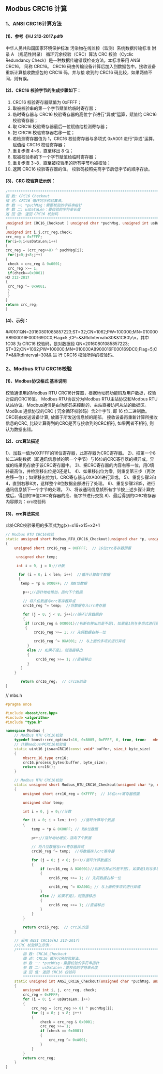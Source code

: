 ## Modbus CRC16 计算

###  1、ANSI CRC16计算方法
#### (1)、参考《HJ 212-2017.pdf》
中华人民共和国国家环境保护标准  污染物在线监控（监测）系统数据传输标准
附 录 A 
（规范性附录） 
循环冗余校验（CRC）算法 
CRC 校验（Cyclic Redundancy Check）是一种数据传输错误检查方法。本标准采用 ANSI CRC16，
简称 CRC16。 
CRC16 码由传输设备计算后加入到数据包中。接收设备重新计算接收数据包的 CRC16 码，并与接
收到的 CRC16 码比较，如果两值不同，则有误。 

#### (2)、CRC16 校验字节的生成步骤如下： 
1) CRC16 校验寄存器赋值为 0xFFFF； 
2) 取被校验串的第一个字节赋值给临时寄存器； 
3) 临时寄存器与 CRC16 校验寄存器的高位字节进行“异或”运算，赋值给 CRC16 校验寄存器； 
4) 取 CRC16 校验寄存器最后一位赋值给检测寄存器； 
5) 把 CRC16 校验寄存器右移一位； 
6) 若检测寄存器值为 1，CRC16 校验寄存器与多项式 0xA001 进行“异或”运算，赋值给 CRC16
校验寄存器； 
7) 重复步骤 4~6，直至移出 8 位； 
8) 取被校验串的下一个字节赋值给临时寄存器； 
9) 重复步骤 3~8，直至被校验串的所有字节均被校验； 
10) 返回 CRC16 校验寄存器的值。 
校验码按照先高字节后低字节的顺序存放。

#### (3)、CRC 校验算法示例：
```cpp
/**************************************************************************************** 
函 数: CRC16_Checkout 
描 述: CRC16 循环冗余校验算法。
参 数 一: *puchMsg：需要校验的字符串指针
参 数 二: usDataLen：要校验的字符串长度
返 回 值: 返回 CRC16 校验码
****************************************************************************************/ 
unsigned int CRC16_Checkout ( unsigned char *puchMsg, unsigned int usDataLen ) 
{ 
unsigned int i,j,crc_reg,check; 
crc_reg = 0xFFFF; 
for(i=0;i<usDataLen;i++) 
{ 
crc_reg = (crc_reg>>8) ^ puchMsg[i]; 
 for(j=0;j<8;j++) 
{ 
 check = crc_reg & 0x0001; 
 crc_reg >>= 1; 
 if(check==0x0001) 
HJ 212-2017 
{ 
 crc_reg ^= 0xA001; 
 } 
 } 
} 
return crc_reg; 
} 
```

#### (4)、示例：
##0101QN=20160801085857223;ST=32;CN=1062;PW=100000;MN=010000A8900016F000169DC0;Flag=5
;CP=&&RtdInterval=30&&1C80\r\n，其中 1C08 为 CRC16 校验码，是对数据段 QN=20160801085857223; 
ST=32;CN=1062;PW=100000;MN=010000A8900016F000169DC0;Flag=5;CP=&&RtdInterval=30&& 进 行
CRC16 校验所得的校验码。

### 2、Modbus RTU CRC16校验
#### (1)、Modbus协议格式 基本说明
校验通讯用的Modbus RTU CRC16计算器，根据地址码功能码及用户数据，校验对应的CRC16值。
Modbus RTU协议分为Modbus RTU主站协议和Modbus RTU从站协议。Modbus通信是由功能码来控制的，主站直接访问从站的数据区。
ModBus 通信协议的CRC ( 冗余循环校验码）含2个字节, 即 16 位二进制数。CRC码由发送设备计算, 放置于所发送信息帧的尾部。
接收设备再重新计算所接收信息的CRC, 比较计算得到的CRC是否与接收到的CRC相符, 如果两者不相符, 则认为数据出错。

#### (2)、crc算法描述
1)、加载一值为0XFFFF的16位寄存器，此寄存器为CRC寄存器。
2)、把第一个8位二进制数据（即通讯信息帧的第一个字节）与16位的CRC寄存器的相异或，异或的结果仍存放于该CRC寄存器中。
3)、把CRC寄存器的内容右移一位，用0填补最高位，并检测移出位是0还是1。
4)、如果移出位为零，则重复第三步（再次右移一位）；如果移出位为1，CRC寄存器与0XA001进行异或。
5)、重复步骤3和4，直到右移8次，这样整个8位数据全部进行了处理。
6)、重复步骤2和5，进行通讯信息帧下一个字节的处理。
7)、将该通讯信息帧所有字节按上述步骤计算完成后，得到的16位CRC寄存器的高、低字节进行交换
8)、最后得到的CRC寄存器内容即为：crc校验码

#### (3)、crc算法实现
此处CRC校验采用的多项式为g(x)=x16+x15+x2+1
```cpp
// Modbus RTU CRC16校验
static unsigned short Modbus_RTU_CRC16_Checkout(unsigned char *p, unsigned int len)
{
    unsigned short crc16_reg = 0XFFFF;  // 16位crc寄存器预置

     unsigned char temp;

     int i = 0, j = 0;//计数

      for (i = 0; i < len; i++)  //循环计算每个数据
      {
	   temp = *p & 0X00FF; // 取8位数据

	    p++;//指针地址增加，指向下个数据

	    // 将八位数据与crc寄存器异或
	    crc16_reg ^= temp;  //将数据存入crc寄存器

	    for (j = 0; j < 8; j++)//循环计算数据的
	    {
		 if (crc16_reg & 0X0001)//判断右移出的是不是1，如果是1则与多项式进行异或。
		 {
		     crc16_reg >>= 1; // 先将数据右移一位

		     crc16_reg ^= 0XA001; // 与上面的多项式进行异或
		  }
		  else // 如果不是1，则直接移出
		  {
		      crc16_reg >>= 1; //直接移出
		  }
	   }
	}

       return crc16_reg;  // crc16的值
}
```

// mbs.h
```cpp
#pragma once

#include <boost/crc.hpp>
#include <algorithm>
#include "type.h"

namespace Modbus {
	// Modbus RTU CRC16校验
	typedef boost::crc_optimal<16, 0x8005, 0xFFFF, 0, true, true>	mbscrc_16_type;
	// 计算modbus中CRC16校验值
	static uint16 jisuanCRC16(const void* buffer, size_t byte_size)
	{
		mbscrc_16_type crc16;
		crc16.process_bytes(buffer, byte_size);
		return crc16();
	}

	// Modbus RTU CRC16校验
	static unsigned short Modbus_RTU_CRC16_Checkout(unsigned char *p, unsigned int len)
	{
		unsigned short crc16_reg = 0XFFFF;  // 16位crc寄存器预置

		unsigned char temp;

		int i = 0, j = 0;//计数

		for (i = 0; i < len; i++)  //循环计算每个数据
		{
			temp = *p & 0X00FF; // 取8位数据

			p++;//指针地址增加，指向下个数据

			// 将八位数据与crc寄存器异或
			crc16_reg ^= temp;  //将数据存入crc寄存器

			for (j = 0; j < 8; j++)//循环计算数据的
			{
				if (crc16_reg & 0X0001)//判断右移出的是不是1，如果是1则与多项式进行异或。
				{
					crc16_reg >>= 1; // 先将数据右移一位

					crc16_reg ^= 0XA001; // 与上面的多项式进行异或
				}
				else // 如果不是1，则直接移出
				{
					crc16_reg >>= 1; //直接移出
				}
			}
		}

		return crc16_reg;  // crc16的值
	}

	// 采用 ANSI CRC16(HJ 212-2017)
	//CRC 校验算法示例：
	/****************************************************************************************
		函 数: CRC16_Checkout
		描 述: CRC16 循环冗余校验算法。
		参 数 一: *puchMsg：需要校验的字符串指针
		参 数 二: usDataLen：要校验的字符串长度
		返 回 值: 返回 CRC16 校验码
		****************************************************************************************/
	static unsigned int ANSI_CRC16_Checkout(unsigned char *puchMsg, unsigned int usDataLen)
	{
		unsigned int i, j, crc_reg, check;
		crc_reg = 0xFFFF;
		for (i = 0; i < usDataLen; i++)
		{
			crc_reg = (crc_reg >> 8) ^ puchMsg[i];
			for (j = 0; j < 8; j++)
			{
				check = crc_reg & 0x0001;
				crc_reg >>= 1;
				if (check == 0x0001)
				{
					crc_reg ^= 0xA001;
				}
			}
		}
		return crc_reg;
	}
}
```

